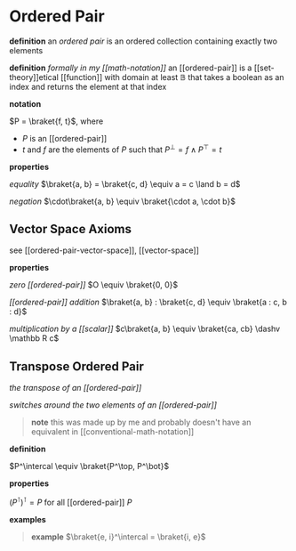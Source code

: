 # Ordered Pair

**definition** an _ordered pair_ is an ordered collection containing exactly two elements

**definition** _formally in my [[math-notation]]_ an [[ordered-pair]] is a [[set-theory]]etical [[function]] with domain at least $\mathbb B$ that takes a boolean as an index and returns the element at that index

**notation**

$P = \braket{f, t}$, where

- $P$ is an [[ordered-pair]]
- $t$ and $f$ are the elements of $P$ such that $P^\bot = f \land P^\top = t$

**properties**

_equality_ $\braket{a, b} = \braket{c, d} \equiv a = c \land b = d$

_negation_ $\cdot\braket{a, b} \equiv \braket{\cdot a, \cdot b}$

## Vector Space Axioms

see [[ordered-pair-vector-space]], [[vector-space]]

**properties**

_zero [[ordered-pair]]_ $O \equiv \braket{0, 0}$

_[[ordered-pair]] addition_ $\braket{a, b} : \braket{c, d} \equiv \braket{a : c, b : d}$

_multiplication by a [[scalar]]_ $c\braket{a, b} \equiv \braket{ca, cb} \dashv \mathbb R c$

## Transpose Ordered Pair

_the transpose of an [[ordered-pair]]_

_switches around the two elements of an [[ordered-pair]]_

> **note** this was made up by me and probably doesn't have an equivalent in [[conventional-math-notation]]

**definition**

$P^\intercal \equiv \braket{P^\top, P^\bot}$

**properties**

$(P^\intercal)^\intercal = P$ for all [[ordered-pair]] $P$

**examples**

> **example** $\braket{e, i}^\intercal = \braket{i, e}$

